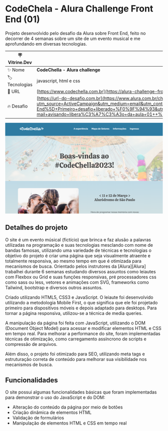 # CodeChela - Alura Challenge Front End (01)
Projeto desenvolvido pelo desafio da Alura sobre Front End, feito no decorrer de 4 semanas sobre um site de um evento musical e me aprofundando em diversas tecnologias.

| :placard: Vitrine.Dev |     |
| -------------  | --- |
| :sparkles: Nome        | **CodeChella - Alura challenge**
| :label: Tecnologias | javascript, html e css
| :rocket: URL         | [https://www.codechella.com.br](https://alura-challenge-front-end-smoky.vercel.app/index.html)
| :fire: Desafio     | [https://url-do-desafio.com.br](https://www.alura.com.br/challenges/front-end-6/semana-01-conheca-codechella?utm_source=ActiveCampaign&utm_medium=email&utm_content=%5BChallenge+Front-End%5D+Primeiro+desafio+liberado+%F0%9F%94%93&utm_campaign=%5BCHALLENGE%5D%28Front-end+6a+ed+%29+E-mail+avisando+libera%C3%A7%C3%A3o+da+aula+01++%2B+convite+live+codando+ao+vivo&vgo_ee=SXMdautKhcjE%2BQR1cHJmPCgFfsHX1KtEQ6so2w%2BCYb0%3D)

<!-- Inserir imagem com a #vitrinedev ao final do link -->
![](banner.PNG#vitrinedev)

## Detalhes do projeto

O site é um evento músical (fictício) que brinca e faz alusão a palavras utilizadas na programação e suas tecnologias mesclando com nome de bandas famosas, utilizando uma variedade de técnicas e tecnologias o objetivo do projeto é criar uma página que seja visualmente atraente e totalmente responsiva, ao mesmo tempo em que é otimizada para mecanismos de busca. Orientado pelos instrutores da [Alura][Alura] trabalhei durante 6 semanas estudando diversos assuntos como leiautes com Flexbox ou Grid e suas funções responsivas, pré processadores css como sass ou less, vetores e animações com SVG, frameworks como Tailwind, bootstrap e diversos outros assuntos.

Criado utilizando HTML5, CSS3 e JavaScript. O leiaute foi desenvolvido utilizando a metodologia Mobile First, o que significa que ele foi projetado primeiro para dispositivos móveis e depois adaptado para desktops. Para tornar a página responsiva, utilizou-se a técnica de media queries.

A manipulação da página foi feita com JavaScript, utilizando o DOM (Document Object Model) para acessar e modificar elementos HTML e CSS em tempo real. Para melhorar a performance do site, foram implementadas técnicas de otimização, como carregamento assíncrono de scripts e compressão de arquivos.

Além disso, o projeto foi otimizado para SEO, utilizando meta tags e estruturação correta de conteúdo para melhorar sua visibilidade nos mecanismos de busca.

## Funcionalidades
O site possui algumas funcionalidades básicas que foram implementadas para demonstrar o uso do JavaScript e do DOM:

* Alteração do conteúdo da página por meio de botões
* Criação dinâmica de elementos HTML
* Validação de formulários
* Manipulação de elementos HTML e CSS em tempo real
